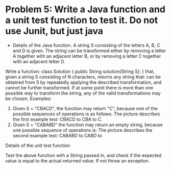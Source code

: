# Problem 5: Write a Java function and a unit test function to test it. Do not use Junit, but just java 

+ Details of the Java function.
A string S consisting of the letters A, B, C and D is given.
The string can be transformed either by removing a letter A together with an adjacent letter B,
or by removing a letter C together with an adjacent letter D.


Write a function:
class Solution { public String solution(String S); }
that, given a string S consisting of N characters, returns any string that:
can be obtained from S by repeatedly applying the described transformation, and cannot be further transformed.
If at some point there is more than one possible way to transform the string, any of the valid transformations may be chosen.
Examples:
1. Given S = "CBACD", the function may return "C", because one of the possible sequences of operations is as follows:
   The picture describes the first example test: CBACD to CBA to C.
2. Given S = "CABABD" the function may return an empty string, because one possible sequence of operations is:
   The picture describes the second example test: CABABD to CABD to

Details of the unit test function

Test the above function with a String passed in, and check if the expected value is equal to the actual returned value.
If not throw an exception.
